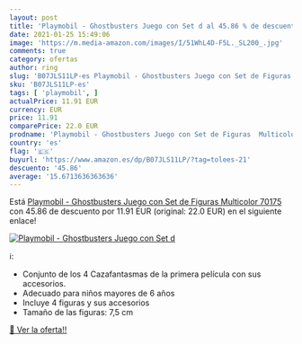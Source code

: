 ```yaml
---
layout: post
title: 'Playmobil - Ghostbusters Juego con Set d al 45.86 % de descuento'
date: 2021-01-25 15:49:06
image: 'https://m.media-amazon.com/images/I/51WhL4D-F5L._SL200_.jpg'
comments: true
category: ofertas
author: ring
slug: 'B07JLS11LP-es Playmobil - Ghostbusters Juego con Set de Figuras...'
sku: 'B07JLS11LP-es'
tags: [ 'playmobil', ]
actualPrice: 11.91 EUR
currency: EUR
price: 11.91
comparePrice: 22.0 EUR
prodname: 'Playmobil - Ghostbusters Juego con Set de Figuras  Multicolor  70175 '
country: 'es'
flag: '🇪🇸'
buyurl: 'https://www.amazon.es/dp/B07JLS11LP/?tag=tolees-21'
descuento: '45.86'
average: '15.6713636363636'
---
```


Está [Playmobil - Ghostbusters Juego con Set de Figuras  Multicolor  70175 ](https://www.amazon.es/dp/B07JLS11LP/?tag=tolees-21) con 45.86 de descuento por 11.91 EUR (original: 22.0 EUR) en el siguiente enlace!

[![Playmobil - Ghostbusters Juego con Set d](https://m.media-amazon.com/images/I/51WhL4D-F5L._SL200_.jpg)](https://www.amazon.es/dp/B07JLS11LP/?tag=tolees-21)

ℹ️:

- Conjunto de los 4 Cazafantasmas de la primera película con sus accesorios.
- Adecuado para niños mayores de 6 años
- Incluye 4 figuras y sus accesorios
- Tamaño de las figuras: 7,5 cm

[🛒 Ver la oferta!!](https://www.amazon.es/dp/B07JLS11LP/?tag=tolees-21)
